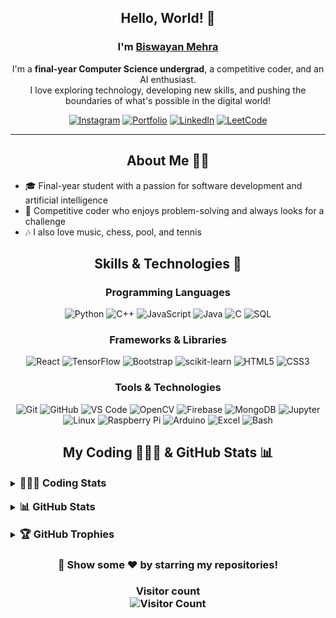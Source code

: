 <div align="center">
  <h2>Hello, World! 👋</h2>
  <h3>I'm <a href="https://vercel.com/"><b>Biswayan Mehra</b></a></h3>

  <p>I'm a <strong>final-year Computer Science undergrad</strong>, a competitive coder, and an AI enthusiast.<br>
  I love exploring technology, developing new skills, and pushing the boundaries of what's possible in the digital world!</p>

  <div>
    <a href="https://www.instagram.com/biswayan.mehra/profilecard/?igsh=dmJmenZsZjVwbDQz"><img src="https://img.shields.io/badge/Instagram-%23E4405F.svg?style=for-the-badge&logo=Instagram&logoColor=white" alt="Instagram"/></a>
    <a href="https://vercel.com/"><img src="https://img.shields.io/badge/Portfolio-%23000000.svg?style=for-the-badge&logo=vercel&logoColor=white" alt="Portfolio"/></a>
    <a href="https://www.linkedin.com/in/biswayan-mehra/"><img src="https://img.shields.io/badge/linkedin-%230077B5.svg?style=for-the-badge&logo=linkedin&logoColor=white" alt="LinkedIn"/></a>
    <a href="https://leetcode.com/u/DRACODER"><img src="https://img.shields.io/badge/LeetCode-000000?style=for-the-badge&logo=LeetCode&logoColor=#d16c06" alt="LeetCode"/></a>
  </div>
</div>

<hr>

<div align="center">
  <h2>About Me 🧑‍💻</h2>
</div>

- 🎓 Final-year student with a passion for software development and artificial intelligence
- 🧩 Competitive coder who enjoys problem-solving and always looks for a challenge
- 🎶 I also love music, chess, pool, and tennis

<div align="center">
  <h2>Skills & Technologies 🚀</h2>

  <h3>Programming Languages</h3>
  <p>
    <img src="https://img.shields.io/badge/python-3670A0?style=for-the-badge&logo=python&logoColor=ffdd54" alt="Python"/>
    <img src="https://img.shields.io/badge/c++-%2300599C.svg?style=for-the-badge&logo=c%2B%2B&logoColor=white" alt="C++"/>
    <img src="https://img.shields.io/badge/javascript-%23323330.svg?style=for-the-badge&logo=javascript&logoColor=%23F7DF1E" alt="JavaScript"/>
    <img src="https://img.shields.io/badge/java-%23ED8B00.svg?style=for-the-badge&logo=openjdk&logoColor=white" alt="Java"/>
    <img src="https://img.shields.io/badge/c-%2300599C.svg?style=for-the-badge&logo=c&logoColor=white" alt="C"/>
    <img src="https://img.shields.io/badge/SQL-025E8C?style=for-the-badge&logo=sql&logoColor=white" alt="SQL"/>
  </p>

  <h3>Frameworks & Libraries</h3>
  <p>
    <img src="https://img.shields.io/badge/react-%2320232a.svg?style=for-the-badge&logo=react&logoColor=%2361DAFB" alt="React"/>
    <img src="https://img.shields.io/badge/TensorFlow-%23FF6F00.svg?style=for-the-badge&logo=TensorFlow&logoColor=white" alt="TensorFlow"/>
    <img src="https://img.shields.io/badge/bootstrap-%238511FA.svg?style=for-the-badge&logo=bootstrap&logoColor=white" alt="Bootstrap"/>
    <img src="https://img.shields.io/badge/scikit--learn-%23F7931E.svg?style=for-the-badge&logo=scikit-learn&logoColor=white" alt="scikit-learn"/>
    <img src="https://img.shields.io/badge/html5-%23E34F26.svg?style=for-the-badge&logo=html5&logoColor=white" alt="HTML5"/>
    <img src="https://img.shields.io/badge/css3-%231572B6.svg?style=for-the-badge&logo=css3&logoColor=white" alt="CSS3"/>
  </p>

  <h3>Tools & Technologies</h3>
  <p>
    <img src="https://img.shields.io/badge/git-%23F05033.svg?style=for-the-badge&logo=git&logoColor=white" alt="Git"/>
    <img src="https://img.shields.io/badge/github-%23121011.svg?style=for-the-badge&logo=github&logoColor=white" alt="GitHub"/>
    <img src="https://img.shields.io/badge/Visual%20Studio%20Code-0078d7.svg?style=for-the-badge&logo=visual-studio-code&logoColor=white" alt="VS Code"/>
    <img src="https://img.shields.io/badge/opencv-%23white.svg?style=for-the-badge&logo=opencv&logoColor=white" alt="OpenCV"/>
    <img src="https://img.shields.io/badge/firebase-%23039BE5.svg?style=for-the-badge&logo=firebase" alt="Firebase"/>
    <img src="https://img.shields.io/badge/MongoDB-%234ea94b.svg?style=for-the-badge&logo=mongodb&logoColor=white" alt="MongoDB"/>
    <img src="https://img.shields.io/badge/jupyter-%23FA0F00.svg?style=for-the-badge&logo=jupyter&logoColor=white" alt="Jupyter"/>
    <img src="https://img.shields.io/badge/Linux-FCC624?style=for-the-badge&logo=linux&logoColor=black" alt="Linux"/>
    <img src="https://img.shields.io/badge/Raspberry%20Pi-A22846?style=for-the-badge&logo=Raspberry%20Pi&logoColor=white" alt="Raspberry Pi"/>
    <img src="https://img.shields.io/badge/Arduino-00979D?style=for-the-badge&logo=Arduino&logoColor=white" alt="Arduino"/>
    <img src="https://img.shields.io/badge/Microsoft_Excel-217346?style=for-the-badge&logo=microsoft-excel&logoColor=white" alt="Excel"/>
    <img src="https://img.shields.io/badge/shell_script-%23121011.svg?style=for-the-badge&logo=gnu-bash&logoColor=white" alt="Bash"/>
  </p>
</div>

<div align="center">
  <h2>My Coding 👨🏽‍💻 & GitHub Stats 📊</h2>
</div>

<details>
<summary><h3 style="display: inline;">👨🏽‍💻 Coding Stats</h3></summary>
<div align="center">
  <img src="https://leetcard.jacoblin.cool/DRACODER" alt="LeetCode Stats"/>
</div>
</details>

<br>

<details>
<summary><h3 style="display: inline;">📊 GitHub Stats</h3></summary>
<div align="center">
  <img src="https://github-readme-stats.vercel.app/api/top-langs/?username=Biswayan-Mehra&theme=radical&layout=compact" alt="Top Languages"/>
  <br><br>
  <img src="https://github-readme-streak-stats.herokuapp.com/?user=Biswayan-Mehra&theme=blue-green" alt="GitHub Streak"/>
  <br><br>
  <img src="https://github-readme-stats.vercel.app/api?username=Biswayan-Mehra&show_icons=true&theme=blue-green" alt="GitHub Stats"/>
</div>
</details>

<br>

<details>
<summary><h3 style="display: inline;">🏆 GitHub Trophies</h3></summary>
<div align="center">
  <img src="https://github-profile-trophy.vercel.app/?username=Biswayan-Mehra&theme=dracula" alt="Biswayan's Github Trophy"/>
</div>
</details>

<div align="center">
  <h3>🌟 Show some ❤️ by starring my repositories!</h3>
  <h3>Visitor count<br>
    <img src="https://profile-counter.glitch.me/Biswayan-Mehra/count.svg" alt="Visitor Count"/>
  </h3>
</div>
